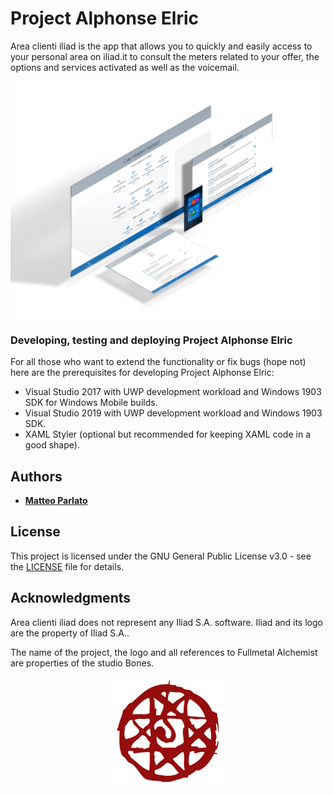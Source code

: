 
# Project Alphonse Elric

Area clienti iliad is the app that allows you to quickly and easily access to your personal area on iliad.it to consult the meters related to your offer, the options and services activated as well as the voicemail.


<p align="center">
  <img src="https://github.com/matteoparlato/Project-Alphonse-Elric/blob/master/Project%20Alphonse%20Elric/Assets/Banner.png"/>
</p>


### Developing, testing and deploying Project Alphonse Elric

For all those who want to extend the functionality or fix bugs (hope not) here are the prerequisites for developing Project Alphonse Elric:

  - Visual Studio 2017 with UWP development workload and Windows 1903 SDK for Windows Mobile builds.
  - Visual Studio 2019 with UWP development workload and Windows 1903 SDK.
  - XAML Styler (optional but recommended for keeping XAML code in a good shape).

## Authors

* [**Matteo Parlato**](https://github.com/matteoparlato)

## License

This project is licensed under the GNU General Public License v3.0 - see the [LICENSE](LICENSE) file for details.

## Acknowledgments

Area clienti iliad does not represent any Iliad S.A. software. Iliad and its logo are the property of Iliad S.A..

The name of the project, the logo and all references to Fullmetal Alchemist are properties of the studio Bones.
<p align="center">
  <img src="https://github.com/matteoparlato/Project-Alphonse-Elric/blob/master/Project%20Alphonse%20Elric/Assets/Project_logo_color.png" width="175" height="175"/>
</p>
